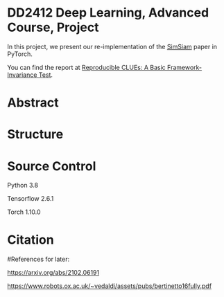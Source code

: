 # DD2412 Deep Learning, Advanced Course, Project

In this project, we present our re-implementation of the [SimSiam](https://arxiv.org/abs/2011.10566) paper in PyTorch.


You can find the report at [Reproducible CLUEs: A Basic Framework-Invariance Test](addlinkhere).

# Abstract

# Structure


# Source Control

Python 3.8

Tensorflow 2.6.1

Torch 1.10.0

# Citation



#References for later:

https://arxiv.org/abs/2102.06191

https://www.robots.ox.ac.uk/~vedaldi/assets/pubs/bertinetto16fully.pdf
